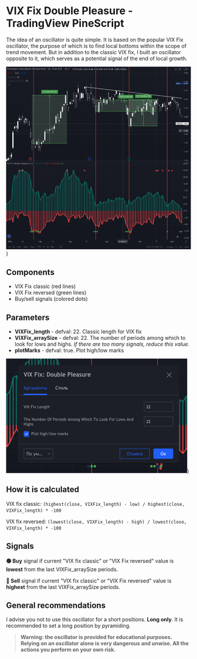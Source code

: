 # VIX Fix Double Pleasure - TradingView PineScript

The idea of an oscillator is quite simple. It is based on the popular VIX Fix oscillator, the purpose of which is to find local bottoms within the scope of trend movement. But in addition to the classic VIX fix, I built an oscillator opposite to it, which serves as a potential signal of the end of local growth.

![VIX Fix Double Pleasure](img/01.png))

## Components

* VIX Fix classic (red lines)
* VIX Fix reversed (green lines)
* Buy/sell signals (colored dots)

## Parameters

* **VIXFix_length** - defval: 22. Classic length for VIX fix
* **VIXFix_arraySize** - defval: 22. The number of periods among which to look for lows and highs. *If there are too many signals, reduce this value.*
* **plotMarks** - defval: true. Plot high/low marks

![VIX Fix Double Pleasure: Settings](img/02.png))

## How it is calculated

VIX fix classic: `(highest(close, VIXFix_length) - low) / highest(close, VIXFix_length) * -100`

VIX fix reversed: `(lowest(close, VIXFix_length) - high) / lowest(close, VIXFix_length) * -100`

## Signals

**🟢 Buy** signal if current "VIX fix classic" or "VIX Fix reversed" value is **lowest** from the last VIXFix_arraySize periods.

**🔴 Sell** signal if current "VIX fix classic" or "VIX Fix reversed" value is **highest** from the last VIXFix_arraySize periods.

## General recommendations

I advise you not to use this oscillator for a short positions. **Long only**. It is recommended to set a long position by pyramiding.

> **Warning: the oscillator is provided for educational purposes. Relying on an oscillator alone is very dangerous and unwise. All the actions you perform on your own risk.**
